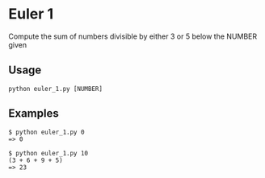 # Euler 1

Compute the sum of numbers divisible by either 3 or 5 below the NUMBER given

## Usage

`python euler_1.py [NUMBER]`

## Examples

```
$ python euler_1.py 0
=> 0

$ python euler_1.py 10
(3 + 6 + 9 + 5)
=> 23
```

